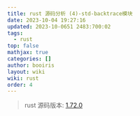 ```yaml
---
title: rust 源码分析 (4)-std-backtrace模块
date: 2023-10-04 19:27:16
updated: 2023-10-0651 2483:700:02
tags:
  - rust
top: false
mathjax: true
categories: []
author: booiris
layout: wiki
wiki: rust
order: 4
---
```

> rust 源码版本: [1.72.0](https://github.com/rust-lang/rust/tree/1.72.0)
